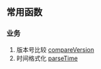 ## 常用函数

### 业务
1. 版本号比较 [compareVersion](https://github.com/LingF/zFunctions/blob/master/src/index.js#L12)
2. 时间格式化 [parseTime](https://github.com/LingF/zFunctions/blob/master/src/index.js#L29)
